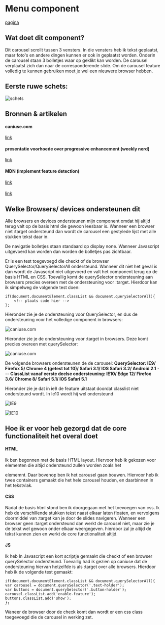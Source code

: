 # Menu component

[pagina](http://carousel.niels-schopman.nl)

## Wat doet dit component?

Dit carousel scrollt tussen 3 vensters. In die vensters heb ik tekst geplaatst, maar foto's en andere dingen kunnen er ook in geplaatst worden. Onderin de carousel staan 3 bolletjes waar op geklikt kan worden. De carousel verplaatst zich dan naar de corresponderende slide. Om de carousel feature volledig te kunnen gebruiken moet je wel een nieuwere browser hebben. 


## Eerste ruwe schets:

![schets](https://lh3.googleusercontent.com/ORxTWszU_1A4pOx74U0UcPAO1dSVwxJigCcJHhNx4ODt3cFgERGjczBXbK7m824PyBbiAJrCMefYXTBiUapkB5V4lsOhIelghP-YUb_whL70ltZlSt0xtCyHi8EZzWUzOcl5QHPwLz3ElCCyVOxhDA_LEelI6RwSygWulTsJk-FeMY1EyviYSP1cCnZBanD1Jp99Gt-ga0Y-2BivAl31V_9oEiabphdHySgxL25nb0dbjlgWYtYaQvuufD2VkXyJ1RcApYXF0FLMqpf_q53Vg3g-SgMVF0M7uKfiaGSH3LahaXUA9O5eDF-0wSlmdJlto3UKp-x-hqap8Z3hY0uLimuAPShnkG_yYscK5PNgfuNziKfhOWFT1fE6aZZiuY-ngnYhqs_tedVxbHFWIZO9Uu_2bPE9iLrJYrItUusahslZjZaLeTHYfwDuBJwS6NbEGQGyshXqF56Cc5KgzTkzOhBaT7s46KO5I-UCrPWY8vP7NwHXlUvgY878qBJF9s_olQmZvSIf_NCfJteIJZVz9QZjiT0C3kNIhwUN7gkkU6zETg72DbYryiaJG3rqQPxxrzaedcW3aV8Pex1-yYZGVzZJ0Ms8O8NS7M2VJOw=w1224-h1632-no)


## Bronnen & artikelen

#### caniuse.com
[link](http://www.caniuse.com)
#### presentatie voorhoede over progressive enhancement (weekly nerd)
[link](https://moodle.cmd.hva.nl/mod/url/view.php?id=19943)
#### MDN (implement feature detection)
[link](https://developer.mozilla.org/en-US/docs/Learn/Tools_and_testing/Cross_browser_testing/Feature_detection)
#### 
[link](https://css-tricks.com/on-target/)

## Welke Browsers/ devices ondersteunen dit

Alle browsers en devices ondersteunen mijn component omdat hij altijd terug valt op de basis html die gewoon leesbaar is. Wanneer een browser niet :target ondersteund dan wordt de carousel een gestylede lijst met alle stukken tekst daar in.

De navigatie bolletjes staan standaard op display none. Wanneer Javascript uitgevoerd kan worden dan worden de bolletjes pas zichtbaar. 

Er is een test toegevoegd die checkt of de browser QuerySelector/QuerySelectorAll ondersteund. Wanneer dit niet het geval is dan wordt de Javascript niet uitgevoerd en valt het component terug op de basis HTML en CSS. Toevallig komt de querySelector ondersteuning aan browsers precies overeen met de ondersteuning voor :target. Hierdoor kan ik simpelweg de volgende test doen:

	if(document.documentElement.classList && document.querySelectorAll){
		<!-- plaats code hier -->
	};	


Hieronder zie je de ondersteuning voor QuerySelector, en dus de ondersteuning voor het volledige component in browsers:

 ![caniuse.com](https://lh3.googleusercontent.com/vwhLesz7dZpx4ElxN8JiUQHlcu-a84unIIGrUy-3e-Y_ICiOOpAE3xqqalxrpwnkK5GrH9ioryslrqXn0L69-T1w2UzKXzbu9IuoI5e48uYUhOs2SsC5OH9bfy0HNFzSigIE2_0zk1KgIJAcwhsYXXMJ6CUm8nK5BfFiFFV64lp4FmClw4768Ihqn1F3E3HE4sx8MMM1vVmRfUncGWaI1pY9sBFQ3xn0FikZwRH6cNVc04rIxckKS-P5AVt22y6z15HV7Rv4lKdz0ImtXrLLeSGjbCzXEf8VePSEnlfObSJKxK7h1y3wFXRbrwfwD_wCeeM3ulTHHKvh6n_YWqmUB1aYY5Eiplr4xpBkTixvAqkPnl-YLXa8HI17gyEd33MQHQ1U409oUnYPwkBEbdHtZEQfUIV6P6GDNwwTPezWBmObY2D4RJUdYS0gWXAwYYwOqO2TBrqgzEJJHyeD1xCX_Wk2t55pVNj_RikN9Jgr1aXBkahI2iFpgSdP0zPK-c4kkWLaPN553ldix5LYCRTXmflQsnL3ojn__YQm926jvkhLVp-Q3p-k7VCftz3dMVQb3-JSkPVbAXoUlZQF9ifSSKdQvs266OUZNh3JVig=w2546-h954-no)

Hieronder zie je de ondersteuning voor :target in browsers. Deze komt precies overeen met querySelector:

![caniuse.com](https://lh3.googleusercontent.com/dXVdAfx-N2KxyK9V5gqIPrPA2ERlpTWGosDuRzi85RlvmJRzJ9YCjwZ9HevaYvrkhW4_wesob-R1Tpmq32s_84xbgUei5Uokcxi9LRpBmmkBwfuHZUMdSTNPzU_9edmwLwJ0YRkR8ZM83nqR6FigtmfoRkuhbRhN_wazPX6j9VAkvCvTaBRN9zTp87pjewgx4KQREt3LIdm3jz52LHq5DSmf6B8tsdKcwJptUlMM0gx31Nj62a7lLqMF5MQ85tsAltbGwmVU_4XNY-6f-AWHPIYp2Lg1VQVD1DhUKGrmZvpGlV7kTtWr2hsvIum6AfTYBb6ps6cAvAqhTYUGO1DmBYEKieom8_cMn7qzTAU6d4gpZzUSxaIZAA7CHlmXQFCg4XlpBKBlJg7RXmWJYYEaTK9zEbAbhixysn61KXps5DWmp1wYn2U_EJa1bXraGtXL__eEVGsnRRh4LCYYRq9BqLZusqNehhYodbAtockXi2EsCO_Tcxwceqxwy0sDq5LlGsb4gPCz8YBPMW7flEweUassmPhyZpuQB4fDfIiI6IzWG_lHgZKXYVm2dSGZIq78D4RvGJhuk28Wq_KPYdbr4-WawSYCECxc-ARlyeo=w2004-h978-no)

De volgende browsers ondersteunen de de carousel:
<b>QuerySelector: IE9/ Firefox 5/ Chrome 4 (getest tot 10)/ Safari 3.1/ IOS Safari 3.2/ Android 2.1</b> --- <b>ClassList vanaf eerste deelse ondersteuning: IE10/ Edge 12/ Firefox 3.6/ Chrome 8/ Safari 5.1/ IOS Safari 5.1</b>

Hieronder zie je dat in ie9 de feature uitstaat doordat classlist niet ondersteund wordt. In Ie10 wordt hij wel ondersteund

![IE9](https://lh3.googleusercontent.com/BrB97nQaMyKnVaOucIinnSW9-Fpc5c2tnkqoWrD2uNGAMHySPMnT4TY-lXKGJfy5YKMCKsiPBLYPpbg5E8uviFJJFR7-V__Sny1bVLKDo3kcFFfMrgHbWl688rUdjN03nIn2hKMIvfLaKSK5TYq0b7WBsM-q4hnpgeBtmnO8UVNSCY0creCx8aKa943wDNzuHAvg-QvH8auJf76crYpCIvw6kbkuqKBkNAHaOu8INooKerwTl3Kwh41SaR6I9CW06h_U1Mw5C-YWGEjK0BVO2lFBFCBJjdWD5hPp06yE83DaRVasD7tzMG4WeHSh2lc66Qt8KEa0XkcQP04USisqGbMwrOwaQtoAPT32e0CQTqveJc7UyaG4VnNNyRndTJIDe6MJghSveJxJ5n-DfmvQG6ZLSf6BBG1d4Uywyc058o6gY2cIUz2lQgnl5pLMSarWGejqgRSEX6P-MWx-IH2rfoF6UXEg--14-V8ekRuZ4Op3OKZZDsz6kaSP0cxRGDrxFCAyk5vdMEOUQquZK6-iTc0V5yI5XhyudYhj8bihollTXR6KZwvhwoCIcRScfKS-EjB2gjHGPR4UAL7ykrapzHVOhGFpn9B2PqNP_9c=w860-h1060-no)

![IE10](https://lh3.googleusercontent.com/7hj-rIEiqT34PH3j9YgKk18Lgz01auRP1KX8yvUGe_q6QdYbO9YQC84IKUpbWO1JbulgL7IK91uOIe3FhImDno3iQcMLpQa3hruaUeKk0_gyH2NwuVJaXgC0BXSnizLCh7CodoQYjIIZ5sz5lgEPRo17DcqkWddGAUQzU9xIMJ74JqveLSqmrj3VVM54-uatmNR60K87HYlGZIr3WqoQn05Zs6VP9wy97CpLZcm_u98zNZkGgMP3LeFkcYhsMy6I6yERDm7RzJlGAzWgEvDJqF21mzQ6c1nS9tIoHQFFcbTgbZOSzrPHldJ-0CW8PutYA8NwYnGmbM2JAEOftFN1X4-fBKzpjSj9rl2cpQkGx4GsK0qpeMD2gG6KtP6tMVy95i64CHRJD1hVnuKUmckB-CO2mPtpG_4f4ZTsQZox1EAuxED35x1yHA0nm4_j8QFGbKBATHq62S9eK4EZ8sEPCWxH2xHFzsXgDqtBh1BREQ52e1jeQTpXUaRPfL2wYobjKRdbuwsszBAKAu91zEMpuMz-atCTi_LRn4K0oZf2YkN1h38xMo2wHXx5QwK36u7mmc0YIcWCsIbH3Xpzj1fAgzT4wERG6L-jH3mi5D4=w832-h858-no)

## Hoe ik er voor heb gezorgd dat de core functionaliteit het overal doet

#### HTML

Ik ben begonnen met de basis HTML layout. Hiervoor heb ik gekozen voor elementen die altijd ondersteund zullen worden zoals het <p> elememnt. Daar bovenop ben ik het carousel gaan bouwen. Hiervoor heb ik twee containers gemaakt die het hele carousel houden, en daarbinnen in het tekstvlak. 

#### CSS

Nadat de basis html stond ben ik doorgegaan met het toevoegen van css. Ik heb de verschillende stukken tekst naast elkaar laten floaten, en vervolgens doormiddel van :target kan je door de slides navigeren. Wanneer een browser geen :target ondersteund dan werkt de carousel niet, maar zie je de tekst wel gewoon onder elkaar weergegeven. hierdoor zal je altijd de tekst kunnen zien en werkt de core functionaliteit altijd. 

#### JS

Ik heb In Javascript een kort scriptje gemaakt die checkt of een browser querySelector ondersteund. Toevallig had ik gezien op caniuse dat de ondersteuning hiervan hetzelfde is als :target over alle browsers. Hierdoor heb ik de volgende test gemaakt:

	if(document.documentElement.classList && document.querySelectorAll){
    var carousel = document.querySelector('.text-holder');
    var buttons = document.querySelector('.button-holder');
    carousel.classList.add('enable-feature');
    buttons.classList.add('show');
	};

Waneer de browser door de check komt dan wordt er een css class toegevoegd die de carousel in werking zet.


